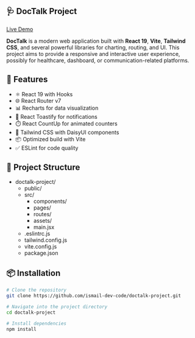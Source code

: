 ## 🩺 DocTalk Project


[Live Demo](https://doc-talk-ismail.netlify.app/)



**DocTalk** is a modern web application built with **React 19**, **Vite**, **Tailwind CSS**, and several powerful libraries for charting, routing, and UI. This project aims to provide a responsive and interactive user experience, possibly for healthcare, dashboard, or communication-related platforms.

## 🚀 Features

- ⚛️ React 19 with Hooks
- 🌐 React Router v7
- 📊 Recharts for data visualization
- 🔔 React Toastify for notifications
- ⏱️ React CountUp for animated counters
- 🎨 Tailwind CSS with DaisyUI components
- 📦 Optimized build with Vite
- ✅ ESLint for code quality

## 📁 Project Structure

- doctalk-project/
  - public/
  - src/
    - components/
    - pages/
    - routes/
    - assets/
    - main.jsx
  - .eslintrc.js
  - tailwind.config.js
  - vite.config.js
  - package.json



## 📦 Installation

```bash
# Clone the repository
git clone https://github.com/ismail-dev-code/doctalk-project.git

# Navigate into the project directory
cd doctalk-project

# Install dependencies
npm install
